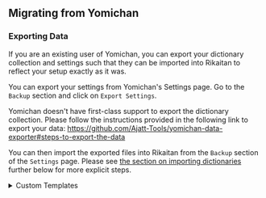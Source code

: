## Migrating from Yomichan

### Exporting Data

If you are an existing user of Yomichan, you can export your dictionary collection and settings such that they can be imported into Rikaitan to reflect your setup exactly as it was.

You can export your settings from Yomichan's Settings page. Go to the `Backup` section and click on `Export Settings`.

Yomichan doesn't have first-class support to export the dictionary collection. Please follow the instructions provided in the following link to export your data:
https://github.com/Ajatt-Tools/yomichan-data-exporter#steps-to-export-the-data

You can then import the exported files into Rikaitan from the `Backup` section of the `Settings` page. Please see [the section on importing dictionaries](#importing-dictionaries) further below for more explicit steps.

<details>

<summary>Custom Templates</summary>

If you do not use custom templates for Anki note creation, this section can be skipped.

Due to security concerns, an alternate implementation of Handlebars is being used which behaves slightly differently.
This revealed a bug in four of Rikaitan's template helpers, which have now been fixed in the default templates. If your
custom templates use the following helpers, please ensure their use matches the corrected forms.

| Helper           | Example                                                       | Corrected                            |
| ---------------- | ------------------------------------------------------------- | ------------------------------------ |
| `formatGlossary` | `{{#formatGlossary ../dictionary}}{{{.}}}{{/formatGlossary}}` | `{{formatGlossary ../dictionary .}}` |
| `furigana`       | `{{#furigana}}{{{definition}}}{{/furigana}}`                  | `{{furigana definition}}`            |
| `furiganaPlain`  | `{{~#furiganaPlain}}{{{.}}}{{/furiganaPlain~}}`               | `{{~furiganaPlain .~}}`              |
| `dumpObject`     | `{{#dumpObject}}{{{.}}}{{/dumpObject}}`                       | `{{dumpObject .}}`                   |

Authors of custom templates may be interested to know that other helpers previously used and documented in the block
form (e.g. `{{#set "key" "value"}}{{/set}}`), while not broken by this change, may also be replaced with the less verbose
form (e.g. `{{set "key" "value"}}`). The default templates and helper documentation have been changed to reflect this.

</details>
